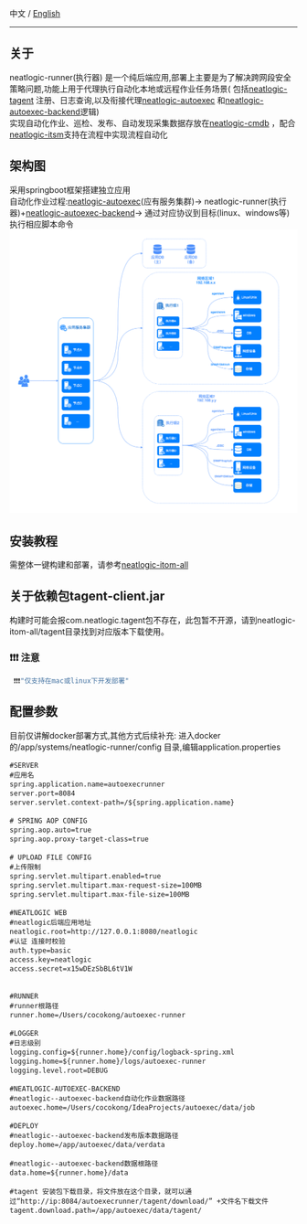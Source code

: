 中文 / [English](README.en.md)


---

## 关于

neatlogic-runner(执行器)
是一个纯后端应用,部署上主要是为了解决跨网段安全策略问题,功能上用于代理执行自动化本地或远程作业任务场景(
包括[neatlogic-tagent](../../../neatlogic-tagent/blob/develop3.0.0/README.md)
注册、日志查询,以及衔接代理[neatlogic-autoexec](../../../neatlogic-autoexec/blob/develop3.0.0/README.md)
和[neatlogic-autoexec-backend](../../../neatlogic-autoexec-backend/blob/master/README.MD)逻辑)<br>
实现自动化作业、巡检、发布、自动发现采集数据存放在[neatlogic-cmdb](../../../neatlogic-cmdb/blob/develop3.0.0/README.md)
，配合[neatlogic-itsm](../../../neatlogic-itsm/blob/develop3.0.0/README.md)支持在流程中实现流程自动化

## 架构图

采用springboot框架搭建独立应用<br>
自动化作业过程:[neatlogic-autoexec](../../../neatlogic-autoexec/blob/develop3.0.0/README.md)(应有服务集群)->
neatlogic-runner(执行器)+[neatlogic-autoexec-backend](../../../neatlogic-autoexec-backend/blob/master/README.MD)->
通过对应协议到目标(linux、windows等)执行相应脚本命令
![img9.png](README_IMAGES/img9.png)

## 安装教程

需整体一键构建和部署，请参考[neatlogic-itom-all](../../../neatlogic-itom-all/blob/develop3.0.0/README.md)

## 关于依赖包tagent-client.jar
构建时可能会报com.neatlogic.tagent包不存在，此包暂不开源，请到neatlogic-itom-all/tagent目录找到对应版本下载使用。 

### ❗❗❗ 注意
```js
 ❗❗❗"仅支持在mac或linux下开发部署"   
```

## 配置参数

目前仅讲解docker部署方式,其他方式后续补充:
进入docker的/app/systems/neatlogic-runner/config 目录,编辑application.properties

```
#SERVER
#应用名
spring.application.name=autoexecrunner
server.port=8084
server.servlet.context-path=/${spring.application.name}

# SPRING AOP CONFIG
spring.aop.auto=true
spring.aop.proxy-target-class=true

# UPLOAD FILE CONFIG
#上传限制
spring.servlet.multipart.enabled=true
spring.servlet.multipart.max-request-size=100MB
spring.servlet.multipart.max-file-size=100MB

#NEATLOGIC WEB
#neatlogic后端应用地址
neatlogic.root=http://127.0.0.1:8080/neatlogic
#认证 连接时校验
auth.type=basic
access.key=neatlogic
access.secret=x15wDEzSbBL6tV1W


#RUNNER
#runner根路径
runner.home=/Users/cocokong/autoexec-runner

#LOGGER
#日志级别
logging.config=${runner.home}/config/logback-spring.xml
logging.home=${runner.home}/logs/autoexec-runner
logging.level.root=DEBUG

#NEATLOGIC-AUTOEXEC-BACKEND
#neatlogic--autoexec-backend自动化作业数据路径
autoexec.home=/Users/cocokong/IdeaProjects/autoexec/data/job

#DEPLOY
#neatlogic--autoexec-backend发布版本数据路径
deploy.home=/app/autoexec/data/verdata
 
#neatlogic--autoexec-backend数据根路径
data.home=${runner.home}/data

#tagent 安装包下载目录，将文件放在这个目录，就可以通过“http://ip:8084/autoexecrunner/tagent/download/” +文件名下载文件
tagent.download.path=/app/autoexec/data/tagent/
```

